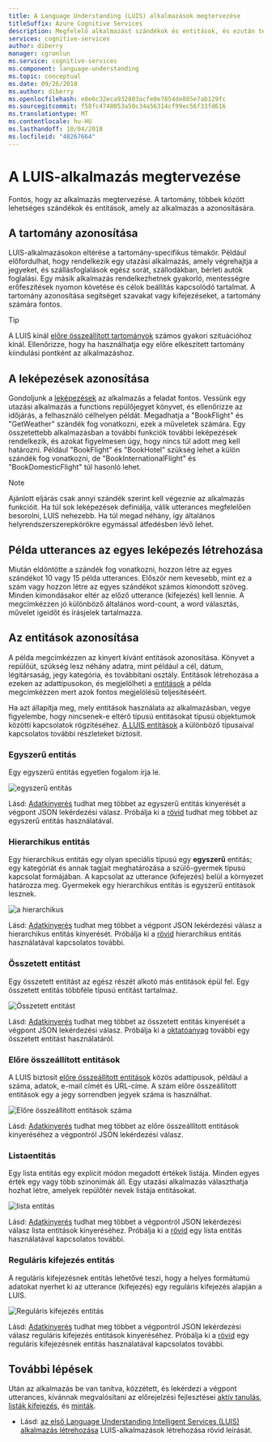 ```yaml
---
title: A Language Understanding (LUIS) alkalmazások megtervezése
titleSuffix: Azure Cognitive Services
description: Megfelelő alkalmazást szándékok és entitások, és ezután terveket hozhat létre az alkalmazás a Language Understanding Intelligent Services (LUIS).
services: cognitive-services
author: diberry
manager: cgronlun
ms.service: cognitive-services
ms.component: language-understanding
ms.topic: conceptual
ms.date: 09/26/2018
ms.author: diberry
ms.openlocfilehash: e8e6c32eca932803acfe0e7854de885e7ab129fc
ms.sourcegitcommit: f58fc4748053a50c34a56314cf99ec56f33fd616
ms.translationtype: MT
ms.contentlocale: hu-HU
ms.lasthandoff: 10/04/2018
ms.locfileid: "48267664"
---
```

# <a name="plan-your-luis-app"></a>A LUIS-alkalmazás megtervezése

Fontos, hogy az alkalmazás megtervezése. A tartomány, többek között lehetséges szándékok és entitások, amely az alkalmazás a azonosítására.  

## <a name="identify-your-domain"></a>A tartomány azonosítása
LUIS-alkalmazásokon eltérése a tartomány-specifikus témakör.  Például előfordulhat, hogy rendelkezik egy utazási alkalmazás, amely végrehajtja a jegyeket, és szállásfoglalások egész sorát, szállodákban, bérleti autók foglalási. Egy másik alkalmazás rendelkezhetnek gyakorló, mentességre erőfeszítések nyomon követése és célok beállítás kapcsolódó tartalmat. A tartomány azonosítása segítséget szavakat vagy kifejezéseket, a tartomány számára fontos.

> [!TIP]
> A LUIS kínál [előre összeállított tartományok](luis-how-to-use-prebuilt-domains.md) számos gyakori szituációhoz kínál.
> Ellenőrizze, hogy ha használhatja egy előre elkészített tartomány kiindulási pontként az alkalmazáshoz.

## <a name="identify-your-intents"></a>A leképezések azonosítása
Gondoljunk a [leképezések](luis-concept-intent.md) az alkalmazás a feladat fontos. Vessünk egy utazási alkalmazás a functions repülőjegyet könyvet, és ellenőrizze az időjárás, a felhasználó célhelyen példát. Megadhatja a "BookFlight" és "GetWeather" szándék fog vonatkozni, ezek a műveletek számára. Egy összetettebb alkalmazásban a további funkciók további leképezések rendelkezik, és azokat figyelmesen úgy, hogy nincs túl adott meg kell határozni. Például "BookFlight" és "BookHotel" szükség lehet a külön szándék fog vonatkozni, de "BookInternationalFlight" és "BookDomesticFlight" túl hasonló lehet.

> [!NOTE]
> Ajánlott eljárás csak annyi szándék szerint kell végeznie az alkalmazás funkcióit. Ha túl sok leképezések definiálja, válik utterances megfelelően besorolni, LUIS nehezebb. Ha túl megad néhány, így általános helyrendszerszerepkörökre egymással átfedésben lévő lehet.

## <a name="create-example-utterances-for-each-intent"></a>Példa utterances az egyes leképezés létrehozása
Miután eldöntötte a szándék fog vonatkozni, hozzon létre az egyes szándékot 10 vagy 15 példa utterances. Először nem kevesebb, mint ez a szám vagy hozzon létre az egyes szándékot számos kimondott szöveg. Minden kimondásakor eltér az előző utterance (kifejezés) kell lennie. A megcímkézzen jó különböző általános word-count, a word választás, művelet igeidőt és írásjelek tartalmazza. 

## <a name="identify-your-entities"></a>Az entitások azonosítása
A példa megcímkézzen az kinyert kívánt entitások azonosítása. Könyvet a repülőút, szükség lesz néhány adatra, mint például a cél, dátum, légitársaság, jegy kategória, és továbbítani osztály. Entitások létrehozása a ezeken az adattípusokon, és megjelölheti a [entitások](luis-concept-entity-types.md) a példa megcímkézzen mert azok fontos megjelölésű teljesítéséért. 

Ha azt állapítja meg, mely entitások használata az alkalmazásban, vegye figyelembe, hogy nincsenek-e eltérő típusú entitásokat típusú objektumok közötti kapcsolatok rögzítéséhez. [A LUIS entitások](luis-concept-entity-types.md) a különböző típusaival kapcsolatos további részleteket biztosít.

### <a name="simple-entity"></a>Egyszerű entitás
Egy egyszerű entitás egyetlen fogalom írja le.

![egyszerű entitás](./media/luis-plan-your-app/simple-entity.png)

Lásd: [Adatkinyerés](luis-concept-data-extraction.md#simple-entity-data) tudhat meg többet az egyszerű entitás kinyerését a végpont JSON lekérdezési válasz. Próbálja ki a [rövid](luis-quickstart-primary-and-secondary-data.md) tudhat meg többet az egyszerű entitás használatával.

### <a name="hierarchical-entity"></a>Hierarchikus entitás
Egy hierarchikus entitás egy olyan speciális típusú egy **egyszerű** entitás; egy kategóriát és annak tagjait meghatározása a szülő-gyermek típusú kapcsolat formájában. A kapcsolat az utterance (kifejezés) belül a környezet határozza meg. Gyermekek egy hierarchikus entitás is egyszerű entitások lesznek.

![a hierarchikus](./media/luis-plan-your-app/hierarchical-entity.png)

Lásd: [Adatkinyerés](luis-concept-data-extraction.md#hierarchical-entity-data) tudhat meg többet a végpont JSON lekérdezési válasz a hierarchikus entitás kinyerését. Próbálja ki a [rövid](luis-quickstart-intent-and-hier-entity.md) hierarchikus entitás használatával kapcsolatos további.

### <a name="composite-entity"></a>Összetett entitást
Egy összetett entitást az egész részét alkotó más entitások épül fel. Egy összetett entitás többféle típusú entitást tartalmaz.

![Összetett entitást](./media/luis-plan-your-app/composite-entity.png)

Lásd: [Adatkinyerés](luis-concept-data-extraction.md#composite-entity-data) tudhat meg többet az összetett entitás kinyerését a végpont JSON lekérdezési válasz. Próbálja ki a [oktatóanyag](luis-tutorial-composite-entity.md) további egy összetett entitást használatáról.

### <a name="prebuilt-entity"></a>Előre összeállított entitások
A LUIS biztosít [előre összeállított entitások](luis-prebuilt-entities.md) közös adattípusok, például a száma, adatok, e-mail címét és URL-címe. A szám előre összeállított entitások egy a jegy sorrendben jegyek száma is használhat.

![Előre összeállított entitások száma](./media/luis-plan-your-app/number-entity.png)

Lásd: [Adatkinyerés](luis-concept-data-extraction.md#prebuilt-entity-data) tudhat meg többet az előre összeállított entitások kinyeréséhez a végpontról JSON lekérdezési válasz. 

### <a name="list-entity"></a>Listaentitás 
Egy lista entitás egy explicit módon megadott értékek listája. Minden egyes érték egy vagy több szinonimák áll. Egy utazási alkalmazás választhatja hozhat létre, amelyek repülőtér nevek listája entitásokat.

![lista entitás](./media/luis-plan-your-app/list-entity.png)

Lásd: [Adatkinyerés](luis-concept-data-extraction.md#list-entity-data) tudhat meg többet a végpontról JSON lekérdezési válasz lista entitások kinyeréséhez. Próbálja ki a [rövid](luis-quickstart-intent-and-list-entity.md) egy lista entitás használatával kapcsolatos további.

### <a name="regular-expression-entity"></a>Reguláris kifejezés entitás
A reguláris kifejezésnek entitás lehetővé teszi, hogy a helyes formátumú adatokat nyerhet ki az utterance (kifejezés) egy reguláris kifejezés alapján a LUIS.

![Reguláris kifejezés entitás](./media/luis-plan-your-app/regex-entity.png)

Lásd: [Adatkinyerés](luis-concept-data-extraction.md#regular-expression-entity-data) tudhat meg többet a végpontról JSON lekérdezési válasz reguláris kifejezés entitások kinyeréséhez. Próbálja ki a [rövid](luis-quickstart-intents-regex-entity.md) egy reguláris kifejezésnek entitás használatával kapcsolatos további.

## <a name="next-steps"></a>További lépések
Után az alkalmazás be van tanítva, közzétett, és lekérdezi a végpont utterances, kívánnak megvalósítani az előrejelzési fejlesztései [aktív tanulás](luis-how-to-review-endoint-utt.md), [listák kifejezés](luis-concept-feature.md), és [minták](luis-concept-patterns.md). 


* Lásd: [az első Language Understanding Intelligent Services (LUIS) alkalmazás létrehozása](luis-get-started-create-app.md) LUIS-alkalmazások létrehozása rövid leírását.
